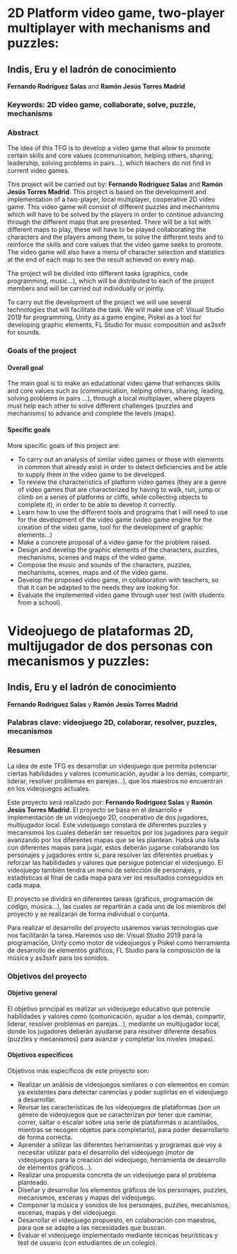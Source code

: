 # 2D Platform video game, two-player multiplayer with mechanisms and puzzles:
## Indis, Eru y el ladrón de conocimiento

**Fernando Rodríguez Salas** and **Ramón Jesús Torres Madrid**

### Keywords: 2D video game, collaborate, solve, puzzle, mechanisms

### Abstract

The idea of this TFG is to develop a video game that allow to promote certain skills and core values (communication, helping others, sharing, leadership, solving problems in pairs…), which teachers do not find in current video games.

This project will be carried out by: **Fernando Rodríguez Salas** and **Ramón Jesús Torres Madrid**. This project is based on the development and implementation of a two-player, local multiplayer, cooperative 2D video game. This video game will consist of different puzzles and mechanisms which will have to be solved by the players in order to continue advancing through the different maps that are presented. There will be a list with different maps to play, these will have to be played collaborating the characters and the players among them, to solve the different tests and to reinforce the skills and core values that the video game seeks to promote. The video game will also have a menu of character selection and statistics at the end of each map to see the result achieved on every map.

The project will be divided into different tasks (graphics, code programming, music...), which will be distributed to each of the project members and will be carried out individually or jointly. 

To carry out the development of the project we will use several technologies that will facilitate the task. We will make use of: Visual Studio 2019 for programming, Unity as a game engine, Piskel as a tool for developing graphic elements, FL Studio for music composition and as3sxfr for sounds.

### Goals of the project

#### Overall goal

The main goal is to make an educational video game that enhances skills and core values such as (communication, helping others, sharing, leading, solving problems in pairs ...), through a local multiplayer, where players must help each other to solve different challenges (puzzles and mechanisms) to advance and complete the levels (maps).

#### Specific goals

More specific goals of this project are:

* To carry out an analysis of similar video games or those with elements in common that already exist in order to detect deficiencies and be able to supply them in the video game to be developed.
* To review the characteristics of platform video games (they are a genre of video games that are characterized by having to walk, run, jump or climb on a series of platforms or cliffs, while collecting objects to complete it), in order to be able to develop it correctly.
* Learn how to use the different tools and programs that I will need to use for the development of the video game (video game engine for the creation of the video game, tool for the development of graphic elements...)
* Make a concrete proposal of a video game for the problem raised.
* Design and develop the graphic elements of the characters, puzzles, mechanisms, scenes and maps of the video game.
* Compose the music and sounds of the characters, puzzles, mechanisms, scenes, maps and of the video game.
* Develop the proposed video game, in collaboration with teachers, so that it can be adapted to the needs they are looking for.
* Evaluate the implemented video game through user test (with students from a school).


# Videojuego de plataformas 2D, multijugador de dos personas con mecanismos y puzzles: 
## Indis, Eru y el ladrón de conocimiento

**Fernando Rodríguez Salas** y **Ramón Jesús Torres Madrid**

### Palabras clave: videojuego 2D, colaborar, resolver, puzzles, mecanismos

### Resumen

La idea de este TFG es desarrollar un videojuego que permita potenciar ciertas habilidades y valores (comunicación, ayudar a los demás, compartir, liderar, resolver problemas en parejas...), que los maestros no encuentran en los videojuegos actuales.

Este proyecto será realizado por: **Fernando Rodríguez Salas** y **Ramón Jesús Torres Madrid**. El proyecto se basa en el desarrollo e implementación de un videojuego 2D, cooperativo de dos jugadores, multijugador local. Este videojuego constará de diferentes puzzles y mecanismos los cuales deberán ser resueltos por los jugadores para seguir avanzando por los diferentes mapas que se les plantean. Habrá una lista con diferentes mapas para jugar, estos deberán jugarse colaborando los personajes y jugadores entre sí, para resolver las diferentes pruebas y reforzar las habilidades y valores que persigue potenciar el videojuego. El videojuego también tendrá un menú de selección de personajes, y estadísticas al final de cada mapa para ver los resultados conseguidos en cada mapa.

El proyecto se dividirá en diferentes tareas (gráficos, programación de código, música…), las cuales se repartirán a cada uno de los miembros del proyecto y se realizarán de forma individual o conjunta.

Para realizar el desarrollo del proyecto usaremos varias tecnologías que nos facilitarán la tarea. Haremos uso de: Visual Studio 2019 para la programación, Unity como motor de videojuegos y Piskel como herramienta de desarrollo de elementos gráficos, FL Studio para la composición de la música y as3sxfr para los sonidos.

### Objetivos del proyecto

#### Objetivo general

El objetivo principal es realizar un videojuego educativo que potencie habilidades y valores como (comunicación, ayudar a los demás, compartir, liderar, resolver problemas en parejas…), mediante un multijugador local, donde los jugadores deberán ayudarse para resolver diferente desafíos (puzzles y mecanismos) para avanzar y completar los niveles (mapas).

#### Objetivos específicos

Objetivos más específicos de este proyecto son:

* Realizar un análisis de videojuegos similares o con elementos en común ya existentes para detectar carencias y poder suplirlas en el videojuego a desarrollar.
* Revisar las características de los videojuegos de plataformas (son un género de videojuegos que se caracterizan por tener que caminar, correr, saltar o escalar sobre una serie de plataformas o acantilados, mientras se recogen objetos para completarlo), para poder desarrollarlo de forma correcta.
* Aprender a utilizar las diferentes herramientas y programas que voy a necesitar utilizar para el desarrollo del videojuego (motor de videojuegos para la creación del videojuego, herramienta de desarrollo de elementos gráficos…).
* Realizar una propuesta concreta de un videojuego para el problema planteado.
* Diseñar y desarrollar los elementos gráficos de los personajes, puzzles, mecanismos, escenas y mapas del videojuego.
* Componer la música y sonidos de los personajes, puzzles, mecanismos, escenas, mapas y del videojuego.
* Desarrollar el videojuego propuesto, en colaboración con maestros, para que se adapte a las necesidades que buscan.
* Evaluar el videojuego implementado mediante técnicas heurísticas y test de usuario (con estudiantes de un colegio).
